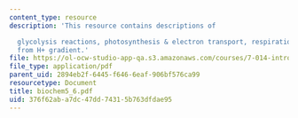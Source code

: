 ```yaml
---
content_type: resource
description: 'This resource contains descriptions of

  glycolysis reactions, photosynthesis & electron transport, respiration and ATP synthesis
  from H+ gradient.'
file: https://ol-ocw-studio-app-qa.s3.amazonaws.com/courses/7-014-introductory-biology-spring-2005/376f62aba7dc47dd74315b763dfdae95_biochem5_6.pdf
file_type: application/pdf
parent_uid: 2894eb2f-6445-f646-6eaf-906bf576ca99
resourcetype: Document
title: biochem5_6.pdf
uid: 376f62ab-a7dc-47dd-7431-5b763dfdae95
---
```

